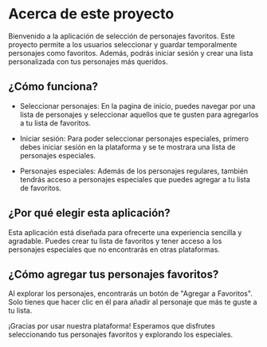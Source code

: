 
# Acerca de este proyecto
Bienvenido a la aplicación de selección de personajes favoritos.
Este proyecto permite a los usuarios seleccionar y guardar temporalmente personajes como favoritos. Además, podrás iniciar sesión y crear una lista personalizada con tus personajes más queridos.

## ¿Cómo funciona?
- Seleccionar personajes: En la pagina de inicio, puedes navegar por una lista de personajes y seleccionar aquellos que te gusten para agregarlos a tu lista de favoritos.

- Iniciar sesión: Para poder seleccionar personajes especiales, primero debes iniciar sesión en la plataforma y se te mostrara una lista de personajes especiales.

- Personajes especiales: Además de los personajes regulares, también tendrás acceso a personajes especiales que puedes agregar a tu lista de favoritos.

## ¿Por qué elegir esta aplicación?
Esta aplicación está diseñada para ofrecerte una experiencia sencilla y agradable. Puedes crear tu lista de favoritos y tener acceso a los personajes especiales que no encontrarás en otras plataformas.

## ¿Cómo agregar tus personajes favoritos?
Al explorar los personajes, encontrarás un botón de "Agregar a Favoritos". Solo tienes que hacer clic en él para añadir al personaje que más te guste a tu lista.

¡Gracias por usar nuestra plataforma! Esperamos que disfrutes seleccionando tus personajes favoritos y explorando los especiales.

